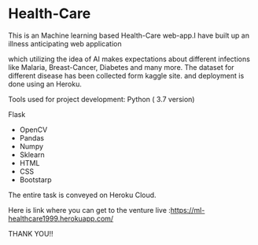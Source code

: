 # Health-Care
This is an Machine learning based Health-Care web-app.I have built up an illness anticipating web application 

which utilizing the idea of AI makes expectations about different infections like Malaria, Breast-Cancer, Diabetes and many more.
The dataset for different disease has been collected form kaggle site. and deployment is done using an Heroku.

Tools used for project development:
Python ( 3.7 version)

Flask

* OpenCV
* Pandas
* Numpy
* Sklearn
* HTML
* CSS
* Bootstarp

The entire task is conveyed on Heroku Cloud. 

Here is link where you can get to the venture live :https://ml-healthcare1999.herokuapp.com/

THANK YOU!!


